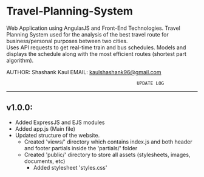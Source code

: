 # Travel-Planning-System
Web Application using AngularJS and Front-End Technologies. 
Travel Planning System used for the analysis of the best travel route for business/personal purposes between two cities.  
Uses API requests to get real-time train and bus schedules. 
Models and displays the schedule along with the most efficient routes (shortest part algorithm).

AUTHOR: Shashank Kaul
EMAIL: kaulshashank96@gmail.com


													UPDATE LOG
---------------
v1.0.0:
---------------
- Added ExpressJS and EJS modules
- Added app.js (Main file)
- Updated structure of the website. 
	- Created 'views/' directory which contains index.js and both header and footer partials inside the 'partials/' folder
	- Created 'public/' directory to store all assets (stylesheets, images, documents, etc)
		- Added stylesheet 'styles.css'




